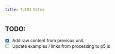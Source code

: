 ```yaml
---
title: Tut04 Notes
---
```


## TODO:

* [x] Add raw content from previous unit.
* [ ] Update examples / links from processing to p5.js